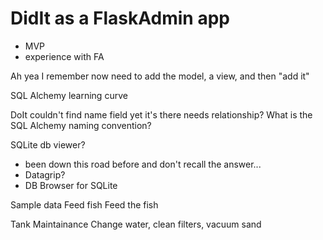 # DidIt as a FlaskAdmin app

- MVP
- experience with FA

Ah yea I remember now need to add the model, a view, and then "add it"

SQL Alchemy learning curve

DoIt couldn't find name field yet it's there
needs relationship?
What is the SQL Alchemy naming convention?

SQLite db viewer?
- been down this road before and don't recall the answer...
- Datagrip?
- DB Browser for SQLite

Sample data
	Feed fish
	Feed the fish

Tank Maintainance
Change water, clean filters, vacuum sand